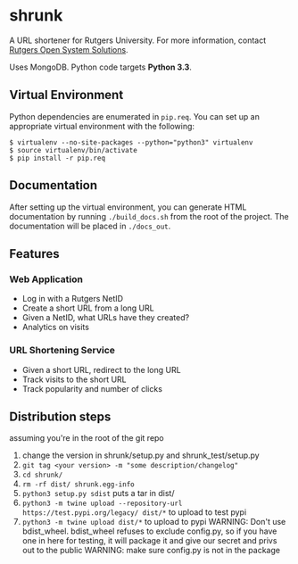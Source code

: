 shrunk
======
A URL shortener for Rutgers University. For more information, contact [Rutgers
Open System Solutions](http://oss.rutgers.edu).

Uses MongoDB. Python code targets **Python 3.3**.

Virtual Environment
-------------------
Python dependencies are enumerated in `pip.req`. You can set up an appropriate
virtual environment with the following:

    $ virtualenv --no-site-packages --python="python3" virtualenv
    $ source virtualenv/bin/activate
    $ pip install -r pip.req

Documentation
-------------
After setting up the virtual environment, you can generate HTML documentation
by running `./build_docs.sh` from the root of the project. The documentation will
be placed in `./docs_out`.

Features
--------
### Web Application
- Log in with a Rutgers NetID
- Create a short URL from a long URL
- Given a NetID, what URLs have they created?
- Analytics on visits

### URL Shortening Service
- Given a short URL, redirect to the long URL
- Track visits to the short URL
- Track popularity and number of clicks

Distribution steps
--------
assuming you're in the root of the git repo
1. change the version in shrunk/setup.py and shrunk_test/setup.py
2. `git tag <your version> -m "some description/changelog"`
3. `cd shrunk/`
4. `rm -rf dist/ shrunk.egg-info`
5. `python3 setup.py sdist` puts a tar in dist/
6. `python3 -m twine upload --repository-url https://test.pypi.org/legacy/ dist/*` to upload to test pypi
7. `python3 -m twine upload dist/*` to upload to pypi
WARNING: Don't use bdist_wheel. bdist_wheel refuses to exclude config.py,
so if you have one in here for testing, it will package it and give our secret
and privs out to the public
WARNING: make sure config.py is not in the package